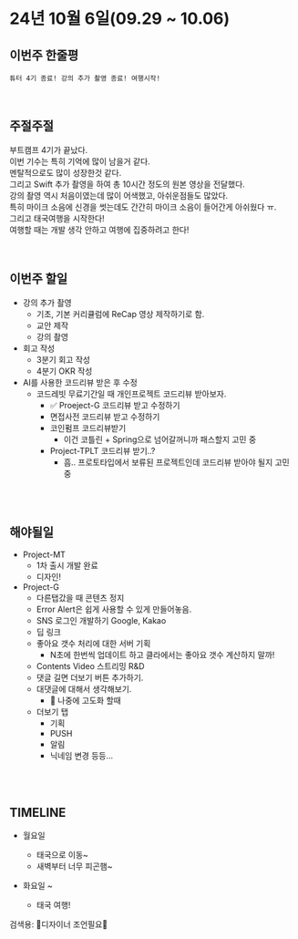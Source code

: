 # 24년 10월 6일(09.29 ~ 10.06)

## **이번주 한줄평**
```
튜터 4기 종료! 강의 추가 촬영 종료! 여행시작!
```

<br/>

## 주절주절
부트캠프 4기가 끝났다.   
이번 기수는 특히 기억에 많이 남을거 같다.  
멘탈적으로도 많이 성장한것 같다.  
그리고 Swift 추가 촬영을 하여 총 10시간 정도의 원본 영상을 전달했다.  
강의 촬영 역시 처음이였는데 많이 어색했고, 아쉬운점들도 많았다.  
특히 마이크 소음에 신경을 썻는데도 간간히 마이크 소음이 들어간게 아쉬웠다 ㅠ.  
그리고 태국여행을 시작한다!    
여행할 때는 개발 생각 안하고 여행에 집중하려고 한다!    


<br/>

## 이번주 할일
- 강의 추가 촬영
    - 기초, 기본 커리큘럼에 ReCap 영상 제작하기로 함.
    - 교안 제작
    - 강의 촬영
- 회고 작성
    - 3분기 회고 작성
    - 4분기 OKR 작성
- AI를 사용한 코드리뷰 받은 후 수정
    - 코드레빗 무료기간일 때 개인프로젝트 코드리뷰 받아보자.
        - ✅ Proeject-G 코드리뷰 받고 수정하기
        - 면접사전 코드리뷰 받고 수정하기
        - 코인펌프 코드리뷰받기
            - 이건 코틀린 + Spring으로 넘어갈꺼니까 패스할지 고민 중
        - Project-TPLT 코드리뷰 받기..?
            - 흠.. 프로토타입에서 보류된 프로젝트인데 코드리뷰 받아야 될지 고민중

<br/>


<br/>

## 해야될일
- Project-MT 
    - 1차 출시 개발 완료
    - 디자인!
- Project-G
    - 다른탭갔을 때 콘텐츠 정지
    - Error Alert은 쉽게 사용할 수 있게 만들어놓음.
    - SNS 로그인 개발하기 Google, Kakao
    - 딥 링크 
    - 좋아요 갯수 처리에 대한 서버 기획
        - N초에 한번씩 업데이트 하고 클라에서는 좋아요 갯수 계산하지 말까!
    - Contents Video 스트리밍 R&D
    - 댓글 길면 더보기 버튼 추가하기.
    - 대댓글에 대해서 생각해보기.
        - 🫠 나중에 고도화 할때
    - 더보기 탭
        - 기획
        - PUSH
        - 알림
        - 닉네임 변경 등등...

<br/>
<br/>

## TIMELINE
- 월요일
    - 태국으로 이동~
    - 새벽부터 너무 피곤햄~

- 화요일 ~ 
    - 태국 여행!

검색용:
🎨디자이너 조언필요🎨